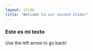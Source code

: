 ```yaml
---
layout: slide
title: "Welcome to our second slide!"
---
```

### Este es mi texto
Use the left arrow to go back!
